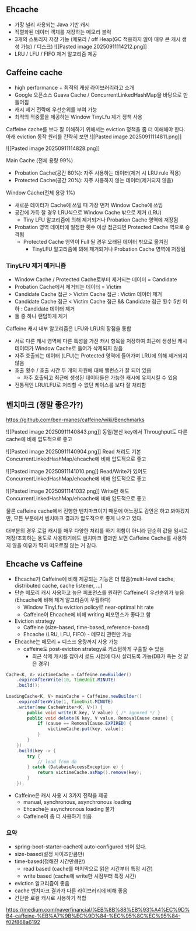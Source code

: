 ## Ehcache

- 가장 널리 사용되는 Java 기반 캐시
- 직렬화된 데이터 객체를 저장하는 메모리 블럭
- 3개의 스토리지 저장 가능 (메모리 / off Heap(GC 적용하지 않아 매우 큰 캐시 생성 가능) / 디스크)
![[Pasted image 20250911114212.png]]
- LRU / LFU / FIFO 제거 알고리즘 제공

## Caffeine cache

- high performance + 최적의 캐싱 라이브러리라고 소개
- Google 오픈소스 Guava Cache / ConcurrentLinkedHashMap을 바탕으로 만들어짐
- 캐시 제거 전략에 우선순위를 부여 가능
- 최적의 적중률을 제공하는 Window TinyLfu 제거 정책 사용

Caffeine cache를 보다 잘 이해하기 위해서는 eviction 정책을 좀 더 이해해야 한다.
아래 eviction 동작 원리를 간략히 보면
![[Pasted image 20250911114811.png]]

![[Pasted image 20250911114828.png]]

Main Cache (전체 용량 99%)
- Probation Cache(공간 80%): 자주 사용하는 데이터(제거 시 LRU rule 적용)
- Protected Cache(공간 20%): 자주 사용하지 않는 데이터(제거되지 않음)

Window Cache(전체 용량 1%)
- 새로운 데이터가 Cache에 쓰일 때 가장 먼저 Window Cache에 쓰임
- 공간에 가득 찰 경우 LRU식으로 Window Cache 밖으로 제거 (LRU)
	- Tiny LFU 알고리즘에 의해 제거되거나 Probation Cache 영역에 저장됨
- Probation 영역 데이터에 일정한 횟수 이상 접근되면 Protected Cache 역으로 승격됨
	- Protected Cache 영역이 Full 될 경우 오래된 데이터 밖으로 옮겨짐
		- TinyLFU 알고리즘에 의해 제거되거나 Probation Cache 영역에 저장됨

### TinyLFU 제거 메커니즘
- Window Cache / Protected Cache로부터 제거되는 데이터 = Candidate
- Probation Cache에서 제거되는 데이터 = Victim
- Candidate Cache 접근 > Victim Cache 접근 : Victim 데이터 제거
- Candidate Cache 접근 < Victim Cache 접근 && Candidate 접근 횟수 5번 이하 : Candidate 데이터 제거
- 둘 중 하나 랜덤하게 제거

Caffeine 캐시 내부 알고리즘은 LFU와 LRU의 장점을 통합
- 서로 다른 캐시 영역에 다른 특성을 가진 캐시 항목을 저장하여 최근에 생성된 캐시 데이터가 Window Cache로 들어가 삭제되지 않음
- 자주 호출되는 데이터 (LFU)는 Protected 영역에 들어가며 LRU에 의해 제거되지 않음
- 호출 횟수 / 호출 시간 두 개의 자원에 대해 밸런스가 잘 되어 있음
	- 자주 호출되고 최근에 생성된 데이터들은 가능한 캐시에 유지시킬 수 있음
- 전통적인 LRU/LFU로 처리할 수 없던 케이스를 보다 잘 처리함

## 벤치마크 (정말 좋은가?)

https://github.com/ben-manes/caffeine/wiki/Benchmarks

![[Pasted image 20250911140843.png]]
동일/분산 key에서 Throughput도 다른 cache에 비해 압도적으로 좋고

![[Pasted image 20250911140904.png]]
Read 처리도 기본 ConcurrentLinkedHashMap/ehcache에 비해 압도적으로 좋고

![[Pasted image 20250911141010.png]]
Read/Write가 있어도 ConcurrentLinkedHashMap/ehcache에 비해 압도적으로 좋고

![[Pasted image 20250911141032.png]]
Write만 해도 ConcurrentLinkedHashMap/ehcache에 비해 압도적으로 좋고

물론 caffeine cache에서 진행한 벤치마크이기 때문에 어느정도 감안은 하고 봐야겠지만, 모든 부분에서 벤치마크 결과가 압도적으로 좋게 나오고 있다.

대부분의 경우 로컬 캐시를 매우 다양한 처리를 하기 위함이 아니라 단순히 값을 임시로 저장/조회하는 용도로 사용하기에도 벤치마크 결과만 보면 Caffeine Cache를 사용하지 않을 이유가 딱히 떠오르질 않는 거 같다.

## Ehcache vs Caffeine

- Ehcache가 Caffeine에 비해 제공되는 기능은 더 많음(multi-level cache, distributed cache, cache listener, ...)
- 단순 메모리 캐시 사용하고 높은 퍼포먼스를 원하면 Caffeine이 우선순위가 높음(Ehcache에 비해 제거 알고리즘이 우월하다)
	- Window TinyLfu eviction policy로 near-optimal hit rate
	- Caffeine이 Ehcache에 비해 writing 퍼포먼스가 좋다고 함
- Eviction strategy
	- Caffeine (size-based, time-based, reference-based)
	- Ehcache (LRU, LFU, FIFO) - 메모리 관련만 가능
- Ehcache는 메모리 + 디스크 용량까지 사용 가능
	- caffeine도 post-eviction strategy로 커스텀하게 구출할 수 있음
		- 최근 삭제 캐시를 잡아서 로드 시점에 다시 살리도록 가능(DB가 죽는 것 같은 경우)
```java
Cache<K, V> victimeCache = Caffeine.newBuilder()
	.expireAfterWrite(10, TimeUnit.MINUTE)
	.build();
	
LoadingCache<K, V> mainCache = Caffeine.newBuilder()
	.expireAfterWrite(1, TimeUnit.MINUTE)
	.writer(new CacheWriter<K, V>() {
		public void write(K key, V value) { /* ignored */ }
		public void delete(K key, V value, RemovalCause cause) {
			if (cause == RemovalCause.EXPIRED) {
				victimeCache.put(key, value);
			}
		}
	})
	.build(key -> {
		try {
			// load from db
		} catch (DatabaseAccessException e) {
			return victimeCache.asMap().remove(key);
		}
	});
```
- Caffeine은 캐시 사용 시 3가지 전략을 제공
	- manual, synchronous, asynchronous loading
	- Ehcache는 asynchronous loading 불가
	- Caffeine이 좀 더 사용하기 쉬움

### 요약
- spring-boot-starter-cache에 auto-configured 되어 있다.
- size-based(설정 사이즈만큼만)
- time-based(정해진 시간만큼만)
	- read based (cache를 마지막으로 읽은 시간부터 특정 시간)
	- write based (cache에 write한 시점부터 특정 시간)
- eviction 알고리즘이 좋음
- cache 벤치마크 결과가 다른 라이브러리에 비해 좋음
- 간단한 로컬 캐시로 사용하기 적합

https://medium.com/naverfinancial/%EB%8B%88%EB%93%A4%EC%9D%B4-caffeine-%EB%A7%9B%EC%9D%84-%EC%95%8C%EC%95%84-f02f868a6192

